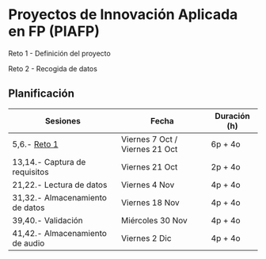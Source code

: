 
# Proyectos de Innovación Aplicada en FP (PIAFP)

Reto 1 - Definición del proyecto

Reto 2 - Recogida de datos

## Planificación

| Sesiones                                  | Fecha             | Duración (h) |
| ---------                                 | -----             | --------- |
| 5,6.- [Reto 1](01presentacion.md)   | Viernes 7 Oct / Viernes 21 Oct | 6p + 4o |
| 13,14.- Captura de requisitos             | Viernes 21 Oct    | 2p + 4o   |
| 21,22.- Lectura de datos                  | Viernes 4 Nov     | 4p + 4o   |
| 31,32.- Almacenamiento de datos           | Viernes 18 Nov    | 4p + 4o   |
| 39,40.- Validación                        | Miércoles 30 Nov  | 4p + 4o   |
| 41,42.- Almacenamiento de audio           | Viernes 2 Dic     | 4p + 4o   |
